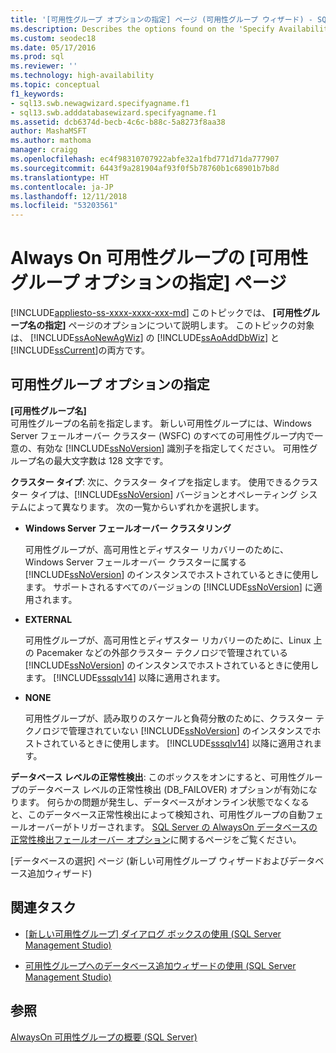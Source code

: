 ```yaml
---
title: '[可用性グループ オプションの指定] ページ (可用性グループ ウィザード) - SQL Server | Microsoft Docs'
ms.description: Describes the options found on the 'Specify Availability Group Name' page of the Availability Group Wizard within SQL Server Management Studio.
ms.custom: seodec18
ms.date: 05/17/2016
ms.prod: sql
ms.reviewer: ''
ms.technology: high-availability
ms.topic: conceptual
f1_keywords:
- sql13.swb.newagwizard.specifyagname.f1
- sql13.swb.adddatabasewizard.specifyagname.f1
ms.assetid: dcb6374d-becb-4c6c-b88c-5a8273f8aa38
author: MashaMSFT
ms.author: mathoma
manager: craigg
ms.openlocfilehash: ec4f98310707922abfe32a1fbd771d71da777907
ms.sourcegitcommit: 6443f9a281904af93f0f5b78760b1c68901b7b8d
ms.translationtype: HT
ms.contentlocale: ja-JP
ms.lasthandoff: 12/11/2018
ms.locfileid: "53203561"
---
```

# <a name="specify-availability-group-options-page-for-an-always-on-availability-group"></a>Always On 可用性グループの [可用性グループ オプションの指定] ページ
[!INCLUDE[appliesto-ss-xxxx-xxxx-xxx-md](../../../includes/appliesto-ss-xxxx-xxxx-xxx-md.md)]
  このトピックでは、 **[可用性グループ名の指定]** ページのオプションについて説明します。 このトピックの対象は、 [!INCLUDE[ssAoNewAgWiz](../../../includes/ssaonewagwiz-md.md)] の [!INCLUDE[ssAoAddDbWiz](../../../includes/ssaoadddbwiz-md.md)] と [!INCLUDE[ssCurrent](../../../includes/sscurrent-md.md)]の両方です。  
  
##  <a name="PageOptions"></a> 可用性グループ オプションの指定  
 **[可用性グループ名]**  
 可用性グループの名前を指定します。 新しい可用性グループには、Windows Server フェールオーバー クラスター (WSFC) のすべての可用性グループ内で一意の、有効な [!INCLUDE[ssNoVersion](../../../includes/ssnoversion-md.md)] 識別子を指定してください。 可用性グループ名の最大文字数は 128 文字です。  

 **クラスター タイプ**: 次に、クラスター タイプを指定します。 使用できるクラスター タイプは、[!INCLUDE[ssNoVersion](../../../includes/ssnoversion-md.md)] バージョンとオペレーティング システムによって異なります。 次の一覧からいずれかを選択します。

   * **Windows Server フェールオーバー クラスタリング**
   
      可用性グループが、高可用性とディザスター リカバリーのために、Windows Server フェールオーバー クラスターに属する [!INCLUDE[ssNoVersion](../../../includes/ssnoversion-md.md)] のインスタンスでホストされているときに使用します。 サポートされるすべてのバージョンの [!INCLUDE[ssNoVersion](../../../includes/ssnoversion-md.md)] に適用されます。 

   * **EXTERNAL**
      
      可用性グループが、高可用性とディザスター リカバリーのために、Linux 上の Pacemaker などの外部クラスター テクノロジで管理されている [!INCLUDE[ssNoVersion](../../../includes/ssnoversion-md.md)] のインスタンスでホストされているときに使用します。 [!INCLUDE[sssqlv14](../../../includes/sssqlv14-md.md)] 以降に適用されます。

   * **NONE**
      
      可用性グループが、読み取りのスケールと負荷分散のために、クラスター テクノロジで管理されていない [!INCLUDE[ssNoVersion](../../../includes/ssnoversion-md.md)] のインスタンスでホストされているときに使用します。 [!INCLUDE[sssqlv14](../../../includes/sssqlv14-md.md)] 以降に適用されます。 
 
   **データベース レベルの正常性検出**: このボックスをオンにすると、可用性グループのデータベース レベルの正常性検出 (DB_FAILOVER) オプションが有効になります。 何らかの問題が発生し、データベースがオンライン状態でなくなると、このデータベース正常性検出によって検知され、可用性グループの自動フェールオーバーがトリガーされます。 [SQL Server の AlwaysOn データベースの正常性検出フェールオーバー オプション](sql-server-always-on-database-health-detection-failover-option.md)に関するページをご覧ください。


[データベースの選択] ページ (新しい可用性グループ ウィザードおよびデータベース追加ウィザード)  
  
##  <a name="LaunchWiz"></a> 関連タスク  
  
-   [[新しい可用性グループ] ダイアログ ボックスの使用 &#40;SQL Server Management Studio&#41;](../../../database-engine/availability-groups/windows/use-the-new-availability-group-dialog-box-sql-server-management-studio.md)  
  
-   [可用性グループへのデータベース追加ウィザードの使用 &#40;SQL Server Management Studio&#41;](../../../database-engine/availability-groups/windows/availability-group-add-database-to-group-wizard.md)  
  
## <a name="see-also"></a>参照  
 [AlwaysOn 可用性グループの概要 &#40;SQL Server&#41;](../../../database-engine/availability-groups/windows/overview-of-always-on-availability-groups-sql-server.md)  
  
